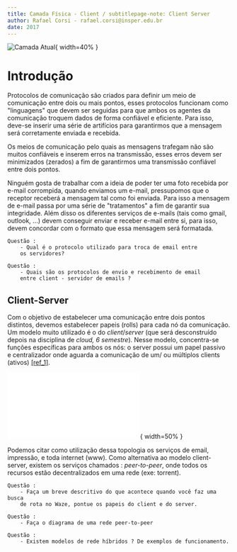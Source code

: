 ```yaml
---
title: Camada Física - Client / subtitlepage-note: Client Server
author: Rafael Corsi - rafael.corsi@insper.edu.br
date: 2017
---
```


![Camada Atual](imgs/etapaAtualPilhaAplicacao.png){ width=40% }

# Introdução

Protocolos de comunicação são criados para definir um meio de comunicação entre dois ou mais pontos, esses protocolos funcionam como "linguagens" que devem ser seguidas para que ambos os agentes da comunicação troquem dados de forma confiável e eficiente. Para isso, deve-se inserir uma série de artifícios para garantirmos que a mensagem será corretamente enviada e recebida.

Os meios de comunicação pelo quais as mensagens trafegam não são muitos confiáveis e inserem erros na transmissão, esses erros devem ser minimizados (zerados) a fim de garantirmos uma transmissão confiável entre dois pontos.

Ninguém gosta de trabalhar com a ideia de poder ter uma foto recebida por e-mail corrompida, quando enviamos um e-mail, pressupomos que o receptor receberá a mensagem tal como foi enviada. Para isso a mensagem de e-mail passa por uma série de "tratamentos" a fim de garantir sua integridade. Além disso os diferentes serviços de e-mails (tais como gmail, outlook, ...) devem conseguir enviar e
receber e-mail entre si, para isso, devem concordar com o formato que essa mensagem será formatada.

```
Questão :
    - Qual é o protocolo utilizado para troca de email entre
    os servidores?
```

```
Questão :
    - Quais são os protocolos de envio e recebimento de email
    entre client - servidor de emails ?
```

## Client-Server

Com o objetivo de estabelecer uma comunicação entre dois pontos distintos, devemos estabelecer papeis (rolls) para cada nó da comunicação. Um modelo muito utilizado é o do *client*/*server* (que será desconstruído depois na disciplina de *cloud, 6 semestre*). Nesse modelo, concentra-se funções específicas para ambos os nós: o server possui um papel passivo e centralizador onde aguarda a comunicação de um/ ou múltiplos clients (ativos) [[ref_1]](https://en.wikipedia.org/wiki/Client%E2%80%93server_model).

![Modelo de client-Server para a internet](imgs/Client-server-model.pdf){ width=50% }

Podemos citar como utilização dessa topologia os serviços de email, impressão, e toda internet (www). Como alternativa ao modelo client-server, existem os serviços chamados : *peer-to-peer*, onde todos os recursos estão decentralizados em uma rede (exe: torrent).

```
Questão :
    - Faça um breve descritivo do que acontece quando você faz uma busca
    de rota no Waze, pontue os papeis do client e do server.
```

```
Questão :
    - Faça o diagrama de uma rede peer-to-peer
```

```
Questão :
    - Existem modelos de rede híbridos ? De exemplos de funcionamento.
```


